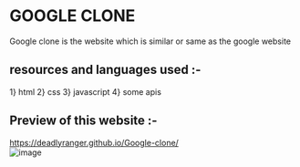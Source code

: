 # GOOGLE CLONE 
  Google clone is the website which is similar or same as the google website 
  
  
  ## resources and languages used :- 
  
   1} html 
   2} css
   3} javascript 
   4} some apis
   
   
   ## Preview of this website :- 
   https://deadlyranger.github.io/Google-clone/  
     ![image](https://user-images.githubusercontent.com/94749969/161707234-d2e36dd2-75e4-43e1-96d6-358d2ae283ac.png)

    
